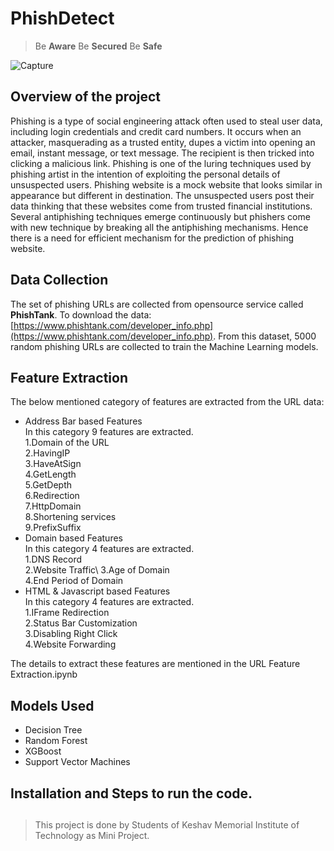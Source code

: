 # PhishDetect
> Be **Aware** Be **Secured** Be **Safe**


![Capture](https://user-images.githubusercontent.com/53186985/155356710-8b0c32ab-aa66-409e-a308-6b6b85f11c76.PNG)



## Overview of the project
Phishing is a type of social engineering attack often used to steal user data, including login credentials and credit card numbers. It occurs when an attacker, masquerading as a trusted entity, dupes a victim into opening an email, instant message, or text message. The recipient is then tricked into clicking a malicious link.
Phishing is one of the luring techniques used by phishing artist in the intention of exploiting the personal details of unsuspected users. Phishing website is a mock website that looks similar in appearance but different in destination. The unsuspected users post their data thinking that these websites come from trusted financial institutions. Several antiphishing techniques emerge continuously but phishers come with new technique by breaking all the antiphishing mechanisms. Hence there is a need for efficient mechanism for the prediction of phishing website.

## Data Collection

The set of phishing URLs are collected from opensource service called  **PhishTank**. To download the data:  [https://www.phishtank.com/developer_info.php](https://www.phishtank.com/developer_info.php). From this dataset, 5000 random phishing URLs are collected to train the Machine Learning models.

## Feature Extraction
The below mentioned category of features are extracted from the URL data:

* Address Bar based Features\
          In this category 9 features are extracted.\
          1.Domain of the URL\
          2.HavingIP\
          3.HaveAtSign\
          4.GetLength\
          5.GetDepth\
          6.Redirection\
          7.HttpDomain\
          8.Shortening services\
          9.PrefixSuffix
* Domain based Features\
          In this category 4 features are extracted.\
          1.DNS Record\
          2.Website Traffic\ 
          3.Age of Domain\
          4.End Period of Domain
* HTML & Javascript based Features\
          In this category 4 features are extracted.\
          1.IFrame Redirection\
          2.Status Bar Customization\
          3.Disabling Right Click\
          4.Website Forwarding

The details to extract these features are mentioned in the URL Feature Extraction.ipynb

## Models Used

* Decision Tree
* Random Forest
* XGBoost
* Support Vector Machines

## Installation and Steps to run the code.


## 

> This project is done by Students of Keshav Memorial Institute of Technology as Mini Project.
